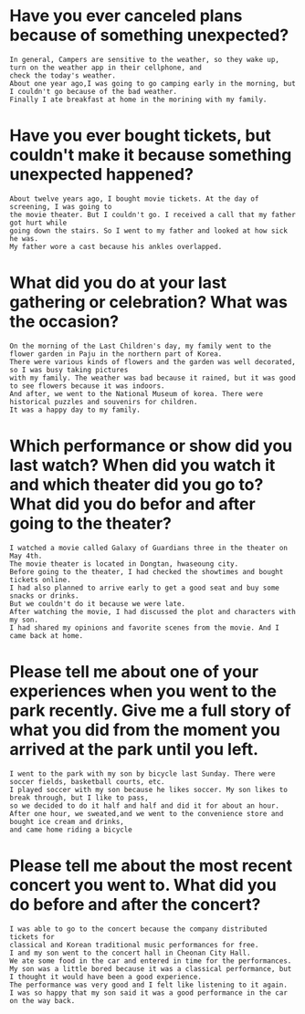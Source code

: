 # Have you ever canceled plans because of something unexpected?
```
In general, Campers are sensitive to the weather, so they wake up, turn on the weather app in their cellphone, and
check the today's weather.
About one year ago,I was going to go camping early in the morning, but I couldn't go because of the bad weather.
Finally I ate breakfast at home in the morining with my family.
```
# Have you ever bought tickets, but couldn't make it because something unexpected happened?
```
About twelve years ago, I bought movie tickets. At the day of screening, I was going to
the movie theater. But I couldn't go. I received a call that my father got hurt while
going down the stairs. So I went to my father and looked at how sick he was.
My father wore a cast because his ankles overlapped.
```
# What did you do at your last gathering or celebration? What was the occasion?
```
On the morning of the Last Children's day, my family went to the flower garden in Paju in the northern part of Korea.
There were various kinds of flowers and the garden was well decorated, so I was busy taking pictures
with my family. The weather was bad because it rained, but it was good to see flowers because it was indoors.
And after, we went to the National Museum of korea. There were historical puzzles and souvenirs for children.
It was a happy day to my family.
```
# Which performance or show did you last watch? When did you watch it and which theater did you go to? What did you do befor and after going to the theater?
```
I watched a movie called Galaxy of Guardians three in the theater on May 4th.
The movie theater is located in Dongtan, hwaseoung city.
Before going to the theater, I had checked the showtimes and bought tickets online.
I had also planned to arrive early to get a good seat and buy some snacks or drinks.
But we couldn't do it because we were late. 
After watching the movie, I had discussed the plot and characters with my son.
I had shared my opinions and favorite scenes from the movie. And I came back at home.
```
# Please tell me about one of your experiences when you went to the park recently. Give me a full story of what you did from the moment you arrived at the park until you left.
```
I went to the park with my son by bicycle last Sunday. There were soccer fields, basketball courts, etc.
I played soccer with my son because he likes soccer. My son likes to break through, but I like to pass,
so we decided to do it half and half and did it for about an hour.
After one hour, we sweated,and we went to the convenience store and bought ice cream and drinks,
and came home riding a bicycle
```
# Please tell me about the most recent concert you went to. What did you do before and after the concert?
```
I was able to go to the concert because the company distributed tickets for
classical and Korean traditional music performances for free.
I and my son went to the concert hall in Cheonan City Hall.
We ate some food in the car and entered in time for the performances.
My son was a little bored because it was a classical performance, but I thought it would have been a good experience.
The performance was very good and I felt like listening to it again.
I was so happy that my son said it was a good performance in the car on the way back.
```
